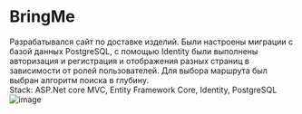 # BringMe
Разрабатывался сайт по доставке изделий. Были настроены миграции с базой данных PostgreSQL, с помощью Identity были выполнены авторизация и регистрация и отображения разных страниц в зависимости от ролей пользователей. Для выбора маршрута был выбран алгоритм поиска в глубину.<br>
 Stack: ASP.Net core MVC, Entity Framework Core,  Identity, PostgreSQL
<br>
![image](https://github.com/Opilochka/BringMe/assets/105925166/469bd7bc-f5fe-4ab9-8b8c-578f1dee0849)<br>

